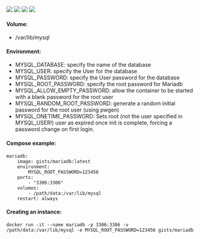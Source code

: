 ![](https://img.shields.io/badge/MariaDB-10.1.14-brightgreen.svg) ![](https://img.shields.io/badge/Alpine-3.4-brightgreen.svg) ![](https://img.shields.io/docker/stars/gists/mariadb.svg) ![](https://img.shields.io/docker/pulls/gists/mariadb.svg)

#### Volume:

- /var/lib/mysql

#### Environment:

- MYSQL_DATABASE: specify the name of the database
- MYSQL_USER: specify the User for the database
- MYSQL_PASSWORD: specify the User password for the database
- MYSQL_ROOT_PASSWORD: specify the root password for Mariadb
- MYSQL_ALLOW_EMPTY_PASSWORD:  allow the container to be started with a blank password for the root user
- MYSQL_RANDOM_ROOT_PASSWORD: generate a random initial password for the root user (using pwgen)
- MYSQL_ONETIME_PASSWORD: Sets root (not the user specified in MYSQL_USER!) user as expired once init is complete, forcing a password change on first login.

#### Compose example:

    mariadb:
        image: gists/mariadb:latest
        environment:
            MYSQL_ROOT_PASSWORD=123456
        ports:
            - "3306:3306"
        volumes:
            - /path/data:/var/lib/mysql
        restart: always

#### Creating an instance:

    docker run -it --name mariadb -p 3306:3306 -v /path/data:/var/lib/mysql -e MYSQL_ROOT_PASSWORD=123456 gists/mariadb